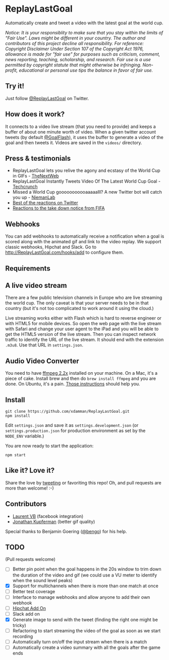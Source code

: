 # ReplayLastGoal

Automatically create and tweet a video with the latest goal at the world cup.

*Notice: It is your responsiblity to make sure that you stay within the limits of "Fair Use". Laws might be different in your country. The author and contributors of this project decline all responsibility.*
*For reference: Copyright Disclaimer Under Section 107 of the Copyright Act 1976, allowance is made for "fair use" for purposes such as criticism, comment, news reporting, teaching, scholarship, and research. Fair use is a use permitted by copyright statute that might otherwise be infringing. Non-profit, educational or personal use tips the balance in favor of fair use.*

## Try it!

Just follow [@ReplayLastGoal](https://twitter.com/ReplayLastGoal) on Twitter.


## How does it work?

It connects to a video live stream (that you need to provide) and keeps a buffer of about one minute worth of video. When a given twitter account tweets (by default [@GoalFlash](https://twitter.com/GoalFlash)), it uses the buffer to generate a video of the goal and then tweets it. Videos are saved in the `videos/` directory.

## Press & testimonials
- ReplayLastGoal lets you relive the agony and ecstasy of the World Cup in GIFs - [TheNextWeb](http://thenextweb.com/shareables/2014/06/20/replay-last-goal-lets-relive-agony-ecstasy-world-cup-gifs/)
- ReplayLastGoal Instantly Tweets Video Of The Latest World Cup Goal - [Techcrunch](http://techcrunch.com/2014/06/24/replaylastgoal-instantly-tweets-video-of-the-latest-world-cup-goal/)
- Missed a World Cup gooooooooooaaaaalll? A new Twitter bot will catch you up - [NiemanLab](http://www.niemanlab.org/2014/06/missed-a-world-cup-gooooooooooaaaaalll-a-new-twitter-bot-will-catch-you-up/)
- [Best of the reactions on Twitter](https://storify.com/xdamman/replay-last-goal-reactions)
- [Reactions to the take down notice from FIFA](https://storify.com/xdamman/replaylastgoal-reactions-to-fifa-takedown-notice)

## Webhooks

You can add webhooks to automatically receive a notification when a goal is scored along with the animated gif and link to the video replay. We support classic webhooks, Hipchat and Slack. Go to 
http://ReplayLastGoal.com/hooks/add to configure them.

## Requirements

## A live video stream

There are a few public television channels in Europe who are live streaming the world cup. The only caveat is that your server needs to be in that country (but it's not too complicated to work around it using the cloud.)

Live streaming works either with Flash which is hard to reverse engineer or with HTML5 for mobile devices. So open the web page with the live stream with Safari and change your user agent to the iPad and you will be able to get the HTML5 version of the live stream. Then you can inspect network traffic to identify the URL of the live stream. It should end with the extension `.m3u8`. Use that URL in `settings.json`.


## Audio Video Converter
You need to have [ffmpeg 2.2x](https://ffmpeg.org/) installed on your machine. On a Mac, it's a piece of cake. Install brew and then do `brew install ffmpeg` and you are done.
On Ubuntu, it's a pain. [Those instructions](https://gist.github.com/faleev/3435377) should help you.


## Install

    git clone https://github.com/xdamman/ReplayLastGoal.git
    npm install

Edit `settings.json` and save it as `settings.development.json` (or `settings.production.json` for production environment as set by the `NODE_ENV` variable.)

You are now ready to start the application:

    npm start



## Like it? Love it? 
Share the love by [tweeting](https://twitter.com/intent/tweet?status=%40xdamman%20Thanks%20for%20%40ReplayLastGoal!%20I%20love%20it!) or favoriting this repo!
Oh, and pull requests are more than welcome! :-)

## Contributors
- [Laurent VB](https://github.com/xdamman/ReplayLastGoal/pull/1) (facebook integration)
- [Jonathan Kupferman](https://github.com/xdamman/ReplayLastGoal/pull/2) (better gif quality)

Special thanks to Benjamin Goering ([@bengo](https://twitter.com/bengo)) for his help.

## TODO
(Pull requests welcome)
- [ ] Better pin point when the goal happens in the 20s window to trim down the duration of the video and gif (we could use a VU meter to identify when the sound level peaks)
- [x] Support for multichannels when there is more than one match at once
- [ ] Better test coverage
- [ ] Interface to manage webhooks and allow anyone to add their own webhook
- [ ] [Hipchat Add On](https://www.hipchat.com/docs/apiv2/addons) 
- [ ] Slack add on
- [x] Generate image to send with the tweet (finding the right one might be tricky)
- [ ] Refactoring to start streaming the video of the goal as soon as we start recording
- [ ] Automatically turn on/off the input stream when there is a match
- [ ] Automatically create a video summary with all the goals after the game ends
